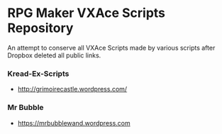# RPG Maker VXAce Scripts Repository
An attempt to conserve all VXAce Scripts made by various scripts after Dropbox deleted all public links.

### Kread-Ex-Scripts
- http://grimoirecastle.wordpress.com/

### Mr Bubble
- https://mrbubblewand.wordpress.com
